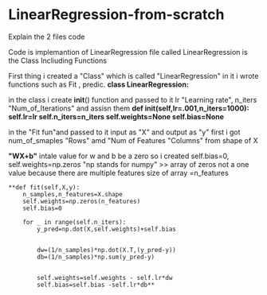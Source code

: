 # LinearRegression-from-scratch
Explain the 2 files code

Code is implemantion of LinearRegression 
file called LinearRegression is the Class Incliuding Functions


First thing i created a "Class" which is called "LinearRegression" in it i wrote functions such as Fit , predic.
**class LinearRegression:**

in the class i create __init__() function and passed to it lr "Learning rate", n_iters "Num_of_Iterations" and assisn them
**def __init__(self,lr=.001,n_iters=1000):
        self.lr=lr
        self.n_iters=n_iters
        self.weights=None
        self.bias=None**



in the "Fit fun"and passed to it input as "X" and output as "y" 
first i got num_of_smaples "Rows" amd "Num of Features "Columns" from shape of X

**"WX+b"**
intale value for w and b be a zero so i created self.bias=0, self.weights=np.zeros "np stands for numpy" >>
array of zeros not a one value because there are multiple features size of array =n_features






    **def fit(self,X,y):
        n_samples,n_features=X.shape
        self.weights=np.zeros(n_features)
        self.bias=0

        for _ in range(self.n_iters):
            y_pred=np.dot(X,self.weights)+self.bias


            dw=(1/n_samples)*np.dot(X.T,(y_pred-y))
            db=(1/n_samples)*np.sum(y_pred-y)


            self.weights=self.weights - self.lr*dw
            self.bias=self.bias -self.lr*db**


